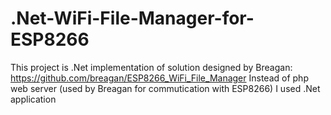# .Net-WiFi-File-Manager-for-ESP8266

This project is .Net implementation of solution designed by Breagan: https://github.com/breagan/ESP8266_WiFi_File_Manager
Instead of php web server (used by Breagan for commutication with ESP8266) I used .Net application
